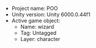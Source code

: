 <!-- UNITY CODE ASSIST INSTRUCTIONS START -->
- Project name: POO
- Unity version: Unity 6000.0.44f1
- Active game object:
  - Name: wizard
  - Tag: Untagged
  - Layer: character
<!-- UNITY CODE ASSIST INSTRUCTIONS END -->